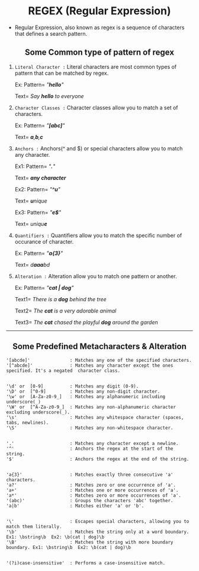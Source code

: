 <h1 align="center">REGEX (Regular Expression)
</h1>

- Regular Expression, also known as regex is a sequence of characters that defines a search pattern.

<h2 align="center">Some Common type of pattern of regex</h2>

1. `Literal Character :` Literal characters are most common types of pattern that can be matched by regex.

   Ex: Pattern= _"**hello**"_

   Text= _Say **hello** to everyone_

2. `Character Classes :` Character classes allow you to match a set of characters.

   Ex: Pattern= _"**[abc]**"_

   Text= _**a**,**b**,**c**_

3. `Anchors :` Anchors(^ and $) or special characters allow you to match any character.

   Ex1: Pattern= _"**.**"_

   Text= _**any character**_

   Ex2: Pattern= _"**^u**"_

   Text= _**u**nique_

   Ex3: Pattern= _"**e$**"_

   Text= _uniqu**e**_

4. `Quantifiers :` Quantifiers allow you to match the specific number of occurance of character.

   Ex: Pattern= _"**a{3}**"_

   Text= _d**aaa**bd_

5. `Alteration :` Alteration allow you to match one pattern or another.

   Ex: Pattern= _"**cat | dog**"_

   Text1= _There is a **dog** behind the tree_

   Text2= _The **cat** is a very adorable animal_

   Text3= _The **cat** chased the playful **dog** around the garden_

---

<h2 align="center">Some Predefined Metacharacters & Alteration</h2>

```
'[abcde]'               : Matches any one of the specified characters.
'[^abcde]'              : Matches any character except the ones specified. It's a negated  character class.


'\d' or  [0-9]          : Matches any digit (0-9).
'\D' or  [^0-9]         : Matches any non-digit character.
'\w' or  [A-Za-z0-9_]   : Matches any alphanumeric including underscore(_)
'\W' or  [^A-Za-z0-9_]  : Matches any non-alphanumeric character excluding underscore(_).
'\s'                    : Matches any whitespace character (spaces, tabs, newlines).
'\S'                    : Matches any non-whitespace character.


'.'                     : Matches any character except a newline.
'^'                     : Anchors the regex at the start of the string.
'$'                     : Anchors the regex at the end of the string.


'a{3}'                  : Matches exactly three consecutive 'a' characters.
'a?'                    : Matches zero or one occurrence of 'a'.
'a+'                    : Matches one or more occurrences of 'a'.
'a*'                    : Matches zero or more occurrences of 'a'.
'(abc)'                 : Groups the characters 'abc' together.
'a|b'                   : Matches either 'a' or 'b'.


'\'                     : Escapes special characters, allowing you to match them literally.
'\b'                    : Matches the string only at a word boundary. Ex1: \bstring\b  Ex2: \b(cat | dog)\b
'\B'                    : Matches the string with more boundary boundary. Ex1: \bstring\b  Ex2: \b(cat | dog)\b


'(?i)case-insensitive'  : Performs a case-insensitive match.
```
